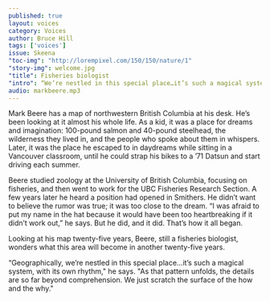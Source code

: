 ```yaml
---
published: true
layout: voices
category: Voices
author: Bruce Hill
tags: ['voices']
issue: Skeena
"toc-img": "http://lorempixel.com/150/150/nature/1"
"story-img": welcome.jpg
"title": Fisheries biologist
"intro": “We’re nestled in this special place…it’s such a magical system, with its own rhythm."
audio: markbeere.mp3
---
```


Mark Beere has a map of northwestern British Columbia at his desk. He’s been looking at it almost his whole life. As a kid, it was a place for dreams and imagination: 100-pound salmon and 40-pound steelhead, the wilderness they lived in, and the people who spoke about them in whispers. Later, it was the place he escaped to in daydreams while sitting in a Vancouver classroom, until he could strap his bikes to a ’71 Datsun and start driving each summer. 

Beere studied zoology at the University of British Columbia, focusing on fisheries, and then went to work for the UBC Fisheries Research Section. A few years later he heard a position had opened in Smithers. He didn’t want to believe the rumor was true; it was too close to the dream. “I was afraid to put my name in the hat because it would have been too heartbreaking if it didn’t work out,” he says.  But he did, and it did. That’s how it all began. 

Looking at his map twenty-five years, Beere, still a fisheries biologist, wonders what this area will become in another twenty-five years.

“Geographically, we’re nestled in this special place…it’s such a magical system, with its own rhythm," he says. "As that pattern unfolds, the details are so far beyond comprehension. We just scratch the surface of the how and the why."
